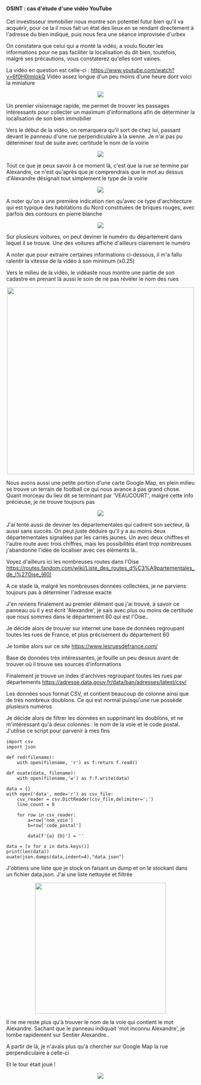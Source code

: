 #### OSINT : cas d'étude d'une vidéo YouTube

Cet investisseur immobilier nous montre son potentiel futur bien qu'il va acquérir, pour ce la il nous fait un état des lieux en se rendant directement à l'adresse du bien indiqué, puis nous fera une séance improvisée d'urbex

On constatera que celui qui a monté la vidéo, a voulu flouter les informations pour ne pas faciliter la localisation du dit bien, toutefois, malgré ses précautions, vous constaterez qu'elles sont vaines.

La vidéo en question est celle-ci : https://www.youtube.com/watch?v=6f0H0imlokQ
Vidéo assez longue d'un peu moins d'une heure dont voici la miniature

<p align="center"><img src="http://i.imgur.com/eB1rZ8D.png"/></p>

Un premier visionnage rapide, me permet de trouver les passages intéressants pour collecter un maximum d'informations afin de déterminer la localisation de son bien immobilier

Vers le début de la vidéo, on remarquera qu'il sort de chez lui, passant devant le panneau d'une rue perpendiculaire à la sienne. Je n'ai pas pu déterminer tout de suite avec certitude le nom de la voirie

<p align="center"><img src="http://i.imgur.com/rCA9kjq.png"></p>


Tout ce que je peux savoir à ce moment là, c'est que la rue se termine par Alexandre, ce n'est qu'après que je comprendrais que le mot au dessus d'Alexandre désignait tout simplement le type de la voirie


<p align="center"><img src="http://i.imgur.com/lhpxu9H.png"></p>


A noter qu'on a une première indication rien qu'avec ce type d'architecture qui est typique des habitations du Nord constituées de briques rouges, avec parfois des contours en pierre blanche


<p align="center"><img src="http://i.imgur.com/nHxVff3.png"></p>


Sur plusieurs voitures, on peut deviner le numéro du département dans lequel il se trouve. Une des voitures affiche d'ailleurs clairement le numéro

A noter que pour extraire certaines informations ci-dessous, il m'a fallu ralentir la vitesse de la vidéo à son minimum (x0.25)

Vers le milieu de la vidéo, le vidéaste nous montre une partie de son cadastre en prenant là aussi le soin de ne pas révéler le nom des rues 

<p align="center"><img src="http://i.imgur.com/trBmS6i.png"  width="500px"/></p>

Nous avons aussi une petite portion d'une carte Google Map, en plein milieu se trouve un terrain de football ce qui nous avance à pas grand chose. Quant morceau du lieu dit se terminant par 'VEAUCOURT', malgré cette info précieuse, je ne trouve toujours pas

<p align="center"><img src="http://i.imgur.com/7TKDrec.png"  /></p>


J'ai tenté aussi de deviner les départementales qui cadrent son secteur, là aussi sans succès. On peut juste déduire qu'il y a au moins deux départementales signalées par les carrés jaunes. Un avec deux chiffres et l'autre route avec trois chiffres, mais les possibilités étant trop nombreuses j'abandonne l'idée de localiser avec ces éléments là..

Voyez d'ailleurs ici les nombreuses routes dans l'Oise https://routes.fandom.com/wiki/Liste_des_routes_d%C3%A9partementales_de_l%27Oise_(60)


A ce stade là, malgré les nombreuses données collectées, je ne parviens toujours pas à déterminer l'adresse exacte

J'en reviens finalement au premier élément que j'ai trouvé, à savoir ce panneau où il y est écrit 'Alexandre', je sais avec plus ou moins de certitude que nous sommes dans le département 60 qui est l'Oise..

Je décide alors de trouver sur internet une base de données regroupant toutes les rues de France, et plus précisément du département 60

Je tombe alors sur ce site https://www.lesruesdefrance.com/

Base de données très intéressantes, je fouille un peu dessus avant de trouver où il trouve ses sources d'informations

Finalement je trouve un index d'archives regroupant toutes les rues par départements https://adresse.data.gouv.fr/data/ban/adresses/latest/csv/

Les données sous format CSV, et contient beaucoup de colonne ainsi que de très nombreux doublons. Ce qui est normal puisqu'une rue possède plusieurs numéros

Je décide alors de filtrer les données en supprimant les doublons, et ne m'intéressant qu'à deux colonnes : le nom de la voie et le code postal. J'utilise ce script pour parvenir à mes fins 

    import csv
    import json
    
    def red(filename):
        with open(filename, 'r') as f:return f.read()
    
    def ouate(data, filename):
        with open(filename,'w') as f:f.write(data)
    
    data = {}
    with open('data', mode='r') as csv_file:
        csv_reader = csv.DictReader(csv_file,delimiter=';')
        line_count = 0
    
        for row in csv_reader:
            a=row['nom_voie']
            b=row['code_postal']
    
            data[f'{a} {b}'] = ''
    
    data = [x for x in data.keys()]
    print(len(data))
    ouate(json.dumps(data,indent=4),"data.json")

J'obtiens une liste que je stock on faisant un dump et on le stockant dans un fichier data.json. J'ai une liste nettoyée et filtrée


<p align="center"><img src="http://i.imgur.com/7x9F9RO.png" width="350px"/></p>


Il ne me reste plus qu'à trouver le nom de la voie qui contient le mot Alexandre. Sachant que le panneau indiquait 'mot inconnu Alexandre', je tombe rapidement sur Sentier Alexandre..

A partir de là, je n'avais plus qu'à chercher sur Google Map la rue perpendiculaire à celle-ci

Et le tour était joué !

<p align="center"><img src="http://i.imgur.com/cxp3NCH.png"></p>

